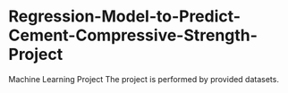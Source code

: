 # Regression-Model-to-Predict-Cement-Compressive-Strength-Project
Machine Learning Project
The project is performed by provided datasets.
